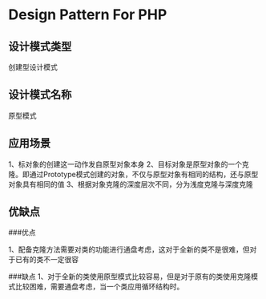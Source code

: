 # Design Pattern For PHP
## 设计模式类型

创建型设计模式

## 设计模式名称

原型模式

## 应用场景

1、标对象的创建这一动作发自原型对象本身
2、目标对象是原型对象的一个克隆。即通过Prototype模式创建的对象，不仅与原型对象有相同的结构，还与原型对象具有相同的值
3、根据对象克隆的深度层次不同，分为浅度克隆与深度克隆

## 优缺点
###优点

1、配备克隆方法需要对类的功能进行通盘考虑，这对于全新的类不是很难，但对于已有的类不一定很容

###缺点
1、对于全新的类使用原型模式比较容易，但是对于原有的类使用克隆模式比较困难，需要通盘考虑，当一个类应用循环结构时。

